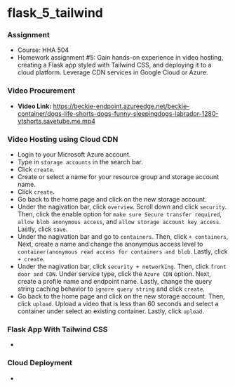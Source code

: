 # flask_5_tailwind

### Assignment
- Course: HHA 504
- Homework assignment #5: Gain hands-on experience in video hosting, creating a Flask app styled with Tailwind CSS, and deploying it to a cloud platform. Leverage CDN services in Google Cloud or Azure.

### Video Procurement 
- **Video Link:** https://beckie-endpoint.azureedge.net/beckie-container/dogs-life-shorts-dogs-funny-sleepingdogs-labrador-1280-ytshorts.savetube.me.mp4 

### Video Hosting using Cloud CDN
- Login to your Microsoft Azure account.
- Type in `storage accounts` in the search bar.
- Click `create`.
- Create or select a name for your resource group and storage account name.
- Click `create`.
- Go back to the home page and click on the new storage account.
- Under the nagivation bar, click `overview`. Scroll down and click `security`. Then, click the enable option for `make sure Secure transfer required`, `allow blob anonymous access`, and `allow storage account key access`. Lastly, click `save`.
- Under the nagivation bar and go to `containers`. Then, click `+ containers`, Next, create a name and change the anonymous access level to `container(anonymous read access for containers and blob`. Lastly, click `+ create`.
- Under the nagivation bar, click `security + networking`. Then, click `front door and CDN`. Under service type, click the `Azure CDN` option. Next, create a profile name and endpoint name. Lastly, change the query string caching behavior to `ignore query string` and click `create`.
- Go back to the home page and click on the new storage account. Then, click `upload`. Upload a video that is less than 60 seconds and select a container under select an existing container. Lastly, click `upload`.

### Flask App With Tailwind CSS
- 

### Cloud Deployment
-

